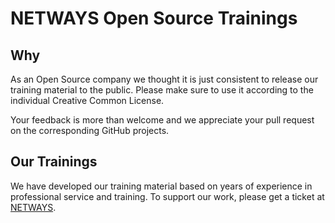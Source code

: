 # NETWAYS Open Source Trainings

## Why

As an Open Source company we thought it is just consistent to release our training material to the public. Please make sure to use it according to the individual Creative Common License.

Your feedback is more than welcome and we appreciate your pull request on the corresponding GitHub projects.

## Our Trainings

We have developed our training material based on years of experience in professional service and training. To support our work, please get a ticket at [NETWAYS](https://www.netways.de/en/trainings/home/).
